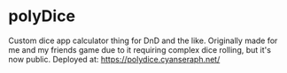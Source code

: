 # polyDice
Custom dice app calculator thing for DnD and the like. Originally made for me and my friends game due to it requiring complex dice rolling, but it's now public.
Deployed at: https://polydice.cyanseraph.net/
